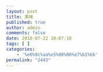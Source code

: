 ```yaml
---
layout: post
title: 美味
published: true
author: admin
comments: false
date: 2016-07-22 10:07:18
tags: [ ]
categories:
    - '%e6%9c%aa%e5%88%86%e7%b1%bb'
permalink: "2443"
---
```


